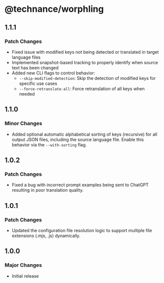 # @technance/worphling

## 1.1.1

### Patch Changes

-   Fixed issue with modified keys not being detected or translated in target language files
-   Implemented snapshot-based tracking to properly identify when source text has been changed
-   Added new CLI flags to control behavior:
    -   `--skip-modified-detection`: Skip the detection of modified keys for specific use cases
    -   `--force-retranslate-all`: Force retranslation of all keys when needed

## 1.1.0

### Minor Changes

-   Added optional automatic alphabetical sorting of keys (recursive) for all output JSON files, including the source language file. Enable this behavior via the `--with-sorting` flag.

## 1.0.2

### Patch Changes

-   Fixed a bug with incorrect prompt examples being sent to ChatGPT resulting in poor translation quality.

## 1.0.1

### Patch Changes

-   Updated the configuration file resolution logic to support multiple file extensions (.mjs, .js) dynamically.

## 1.0.0

### Major Changes

-   Initial release

